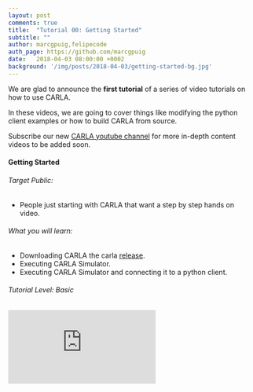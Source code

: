 ```yaml
---
layout: post
comments: true
title:  "Tutorial 00: Getting Started"
subtitle: ""
author: marcgpuig,felipecode
auth_page: https://github.com/marcgpuig
date:   2018-04-03 08:00:00 +0002
background: '/img/posts/2018-04-03/getting-started-bg.jpg'
---
```


We are glad to announce the **first tutorial** of a series of video tutorials 
on how to use CARLA.

In these videos, we are going to cover things like modifying the
 python client examples or how to build CARLA from source. 

Subscribe our new [CARLA youtube channel](https://www.youtube.com/channel/UC1llP9ekCwt8nEJzMJBQekg) for  more  in-depth content videos
to be added soon.

#### Getting Started

###### Target Public:

* People just starting with CARLA that want a step by step hands on video.

###### What you will learn:
* Downloading CARLA the carla [release](https://github.com/carla-simulator/carla/releases).
* Executing CARLA Simulator.
* Executing CARLA Simulator and connecting it to a python client.


###### Tutorial Level: Basic


<div class="intrinsic-container intrinsic-container-16x9" style="margin: 30px 0">
  <iframe src="https://www.youtube.com/embed/AaJekfFR1KQ?feature=oembed&vq=hd720" frameborder="0" gesture="media" allowfullscreen="" class="fluidvids-item" data-fluidvids="loaded"></iframe>
</div>

